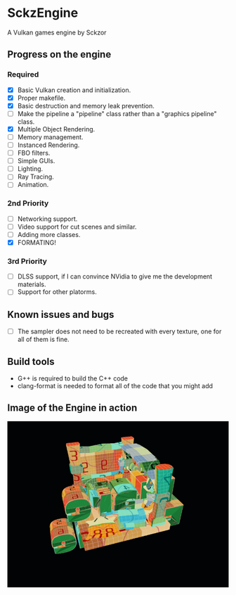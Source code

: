 # SckzEngine

A Vulkan games engine by Sckzor

## Progress on the engine

### Required

- [x] Basic Vulkan creation and initialization.
- [x] Proper makefile.
- [x] Basic destruction and memory leak prevention.
- [ ] Make the pipeline a "pipeline" class rather than a "graphics pipeline" class.
- [x] Multiple Object Rendering.
- [ ] Memory management.
- [ ] Instanced Rendering.
- [ ] FBO filters.
- [ ] Simple GUIs.
- [ ] Lighting.
- [ ] Ray Tracing.
- [ ] Animation.

### 2nd Priority

- [ ] Networking support.
- [ ] Video support for cut scenes and similar.
- [ ] Adding more classes.
- [x] FORMATING!

### 3rd Priority

- [ ] DLSS support, if I can convince NVidia to give me the development materials.
- [ ] Support for other platorms.

## Known issues and bugs

- [ ] The sampler does not need to be recreated with every texture, one for all of them is fine.

## Build tools

- G++ is required to build the C++ code
- clang-format is needed to format all of the code that you might add

## Image of the Engine in action

![Screenshot](Screenshot.png)
